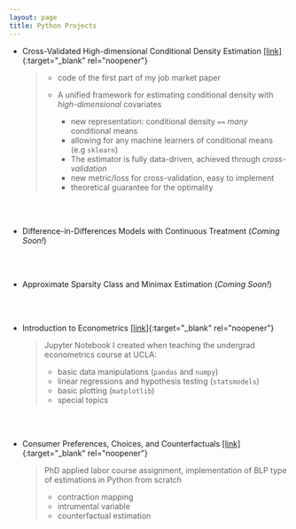 ```yaml
---
layout: page
title: Python Projects
---
```



- Cross-Validated High-dimensional Conditional Density Estimation [[link]](/notes/amcv.html){:target="_blank" rel="noopener"}

   > - code of the first part of my job market paper
   > 
   > - A unified framework for estimating conditional density with *high-dimensional* covariates
   >   - new representation: conditional density `==` *many* conditional means
   >   - allowing for any machine learners of conditional means (e.g `sklearn`)
   >   - The estimator is fully data-driven, achieved through *cross-validation* 
   >   - new metric/loss for cross-validation, easy to implement
   >   - theoretical guarantee for the optimality


<br><br>
- Difference-in-Differences Models with Continuous Treatment (*Coming Soon!*)



<br><br>
- Approximate Sparsity Class and Minimax Estimation (*Coming Soon!*)



<br><br>
- Introduction to Econometrics [[link]](/notes/103_all_codes.html){:target="_blank" rel="noopener"}

   
   > Jupyter Notebook I created when teaching the undergrad econometrics course at UCLA:
   > 
   > - basic data manipulations (`pandas` and `numpy`)
   > - linear regressions and hypothesis testing (`statsmodels`)
   > - basic plotting (`matplotlib`)
   > - special topics
   

<br><br>
- Consumer Preferences, Choices, and Counterfactuals [[link]](/notes/Urban_Replication_Project.html){:target="_blank" rel="noopener"}
   
   > PhD applied labor course assignment, implementation of BLP type of estimations in Python from scratch
   >  - contraction mapping
   >  - intrumental variable
   >  - counterfactual estimation
